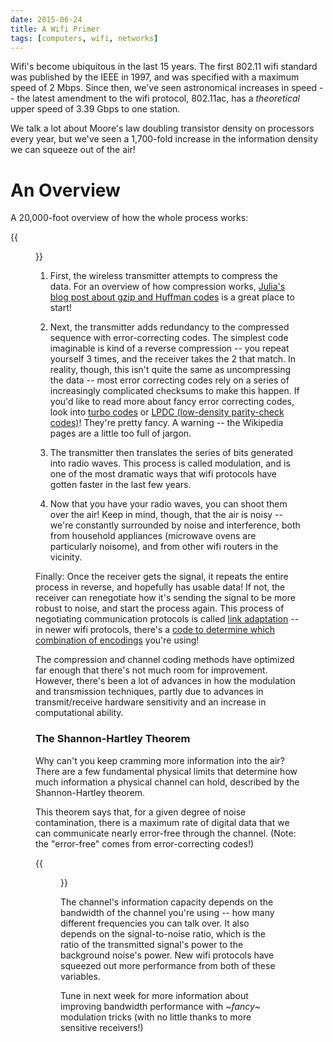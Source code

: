 ```yaml
---
date: 2015-06-24
title: A Wifi Primer
tags: [computers, wifi, networks]
---
```


Wifi's become ubiquitous in the last 15 years. The first 802.11 wifi standard was published by the IEEE in 1997, and was specified with a maximum speed of 2 Mbps. Since then, we've seen astronomical increases in speed -- the latest amendment to the wifi protocol, 802.11ac, has a _theoretical_ upper speed of 3.39 Gbps to one station.

We talk a lot about Moore's law doubling transistor density on processors every year, but we've seen a 1,700-fold increase in the information density we can squeeze out of the air!

# An Overview

A 20,000-foot overview of how the whole process works:

{{<figure src="/images/wifi/overview.png" title="Overview" >}}

1. First, the wireless transmitter attempts to compress the data. For an overview of how compression works, [Julia's blog post about gzip and Huffman codes](http://jvns.ca/blog/2015/02/22/how-gzip-uses-huffman-coding/) is a great place to start!

1. Next, the transmitter adds redundancy to the compressed sequence with error-correcting codes. The simplest code imaginable is kind of a reverse compression -- you repeat yourself 3 times, and the receiver takes the 2 that match.  In reality, though, this isn't quite the same as uncompressing the data -- most error correcting codes rely on a series of increasingly complicated checksums to make this happen. If you'd like to read more about fancy error correcting codes, look into [turbo codes](https://en.wikipedia.org/wiki/Turbo_code) or [LPDC (low-density parity-check codes)](https://en.wikipedia.org/wiki/Low-density_parity-check_code)! They're pretty fancy. A warning -- the Wikipedia pages are a little too full of jargon.

1. The transmitter then translates the series of bits generated into radio waves. This process is called modulation, and is one of the most dramatic ways that wifi protocols have gotten faster in the last few years.

1. Now that you have your radio waves, you can shoot them over the air! Keep in mind, though, that the air is noisy -- we're constantly surrounded by noise and interference, both from household appliances (microwave ovens are particularly noisome), and from other wifi routers in the vicinity.

Finally: Once the receiver gets the signal, it repeats the entire process in reverse, and hopefully has usable data! If not, the receiver can renegotiate how it's sending the signal to be more robust to noise, and start the process again. This process of negotiating communication protocols is called [link adaptation](http://www.telecomabc.com/l/link-adaptation.html) -- in newer wifi protocols, there's a [code to determine which combination of encodings](https://en.wikipedia.org/wiki/IEEE_802.11n-2009#Data_rates) you're using!

The compression and channel coding methods have optimized far enough that there's not much room for improvement. However, there's been a lot of advances in how the modulation and transmission techniques, partly due to advances in transmit/receive hardware sensitivity and an increase in computational ability.

### The Shannon-Hartley Theorem

Why can't you keep cramming more information into the air? There are a few fundamental physical limits that determine how much information a physical channel can hold, described by the Shannon-Hartley theorem.

This theorem says that, for a given degree of noise contamination, there is a maximum rate of digital data that we can communicate nearly error-free through the channel. (Note: the "error-free" comes from error-correcting codes!)

{{<figure src="/images/wifi/shannon-hartley.png" title="Shannon-Hartley theorem" >}}

The channel's information capacity depends on the bandwidth of the channel you're using -- how many different frequencies you can talk over. It also depends on the signal-to-noise ratio, which is the ratio of the transmitted signal's power to the background noise's power. New wifi protocols have squeezed out more performance from both of these variables.

Tune in next week for more information about improving bandwidth performance with ~*fancy*~ modulation tricks (with no little thanks to more sensitive receivers!)
